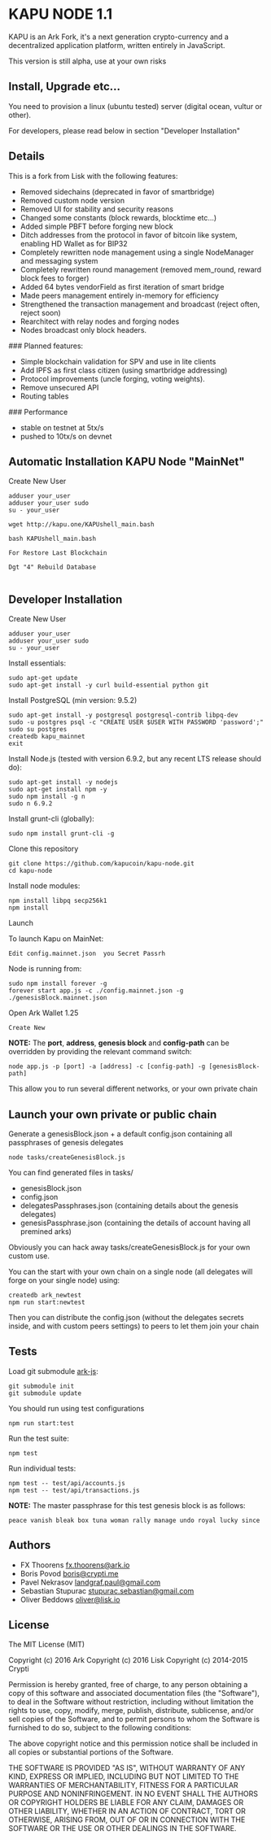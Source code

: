 # KAPU NODE 1.1

KAPU is an Ark Fork, it's a next generation crypto-currency and a decentralized application platform, written entirely in JavaScript.

This version is still alpha, use at your own risks

## Install, Upgrade etc...
You need to provision a linux (ubuntu tested) server (digital ocean, vultur or other).



For developers, please read below in section "Developer Installation"

## Details

This is a fork from Lisk with the following features:
- Removed sidechains (deprecated in favor of smartbridge)
- Removed custom node version
- Removed UI for stability and security reasons
- Changed some constants (block rewards, blocktime etc...)
- Added simple PBFT before forging new block
- Ditch addresses from the protocol in favor of bitcoin like system, enabling HD Wallet as for BIP32
- Completely rewritten node management using a single NodeManager and messaging system
- Completely rewritten round management (removed mem_round, reward block fees to forger)
- Added 64 bytes vendorField as first iteration of smart bridge
- Made peers management entirely in-memory for efficiency
- Strengthened the transaction management and broadcast (reject often, reject soon)
- Rearchitect with relay nodes and forging nodes
- Nodes broadcast only block headers.

### Planned features:
- Simple blockchain validation for SPV and use in lite clients
- Add IPFS as first class citizen (using smartbridge addressing)
- Protocol improvements (uncle forging, voting weights).
- Remove unsecured API
- Routing tables

### Performance
- stable on testnet at 5tx/s
- pushed to 10tx/s on devnet


## Automatic Installation KAPU Node "MainNet"

Create New User 
```
adduser your_user
adduser your_user sudo
su - your_user 
```

```
wget http://kapu.one/KAPUshell_main.bash

bash KAPUshell_main.bash

For Restore Last Blockchain

Dgt "4" Rebuild Database


```


## Developer Installation


Create New User 
```
adduser your_user
adduser your_user sudo
su - your_user 
```
Install essentials:
```
sudo apt-get update
sudo apt-get install -y curl build-essential python git
```
Install PostgreSQL (min version: 9.5.2)
```
sudo apt-get install -y postgresql postgresql-contrib libpq-dev 
sudo -u postgres psql -c "CREATE USER $USER WITH PASSWORD 'password';"
sudo su postgres
createdb kapu_mainnet
exit 
```
Install Node.js (tested with version 6.9.2, but any recent LTS release should do):
```
sudo apt-get install -y nodejs
sudo apt-get install npm -y
sudo npm install -g n
sudo n 6.9.2
 ```


Install grunt-cli (globally):
```
sudo npm install grunt-cli -g
```
Clone this repository
```
git clone https://github.com/kapucoin/kapu-node.git
cd kapu-node
```
Install node modules:
```
npm install libpq secp256k1
npm install
```
Launch

To launch Kapu on MainNet:
```
Edit config.mainnet.json  you Secret Passrh
```
Node is running from:
```
sudo npm install forever -g
forever start app.js -c ./config.mainnet.json -g ./genesisBlock.mainnet.json
```
Open Ark Wallet  1.25 
```
Create New
```


**NOTE:** The **port**, **address**, **genesis block** and **config-path** can be overridden by providing the relevant command switch:
```
node app.js -p [port] -a [address] -c [config-path] -g [genesisBlock-path]
```
This allow you to run several different networks, or your own private chain


## Launch your own private or public chain
Generate a genesisBlock.json + a default config.json containing all passphrases of genesis delegates
```
node tasks/createGenesisBlock.js
```
You can find generated files in tasks/
- genesisBlock.json
- config.json
- delegatesPassphrases.json (containing details about the genesis delegates)
- genesisPassphrase.json (containing the details of account having all premined arks)

Obviously you can hack away tasks/createGenesisBlock.js for your own custom use.

You can the start with your own chain on a single node (all delegates will forge on your single node) using:
```
createdb ark_newtest
npm run start:newtest
```

Then you can distribute the config.json (without the delegates secrets inside, and with custom peers settings) to peers to let them join your chain


## Tests
Load git submodule [ark-js](https://github.com/arkecosystem/ark-js):
```
git submodule init
git submodule update
```

You should run using test configurations

```
npm run start:test
```

Run the test suite:

```
npm test
```

Run individual tests:

```
npm test -- test/api/accounts.js
npm test -- test/api/transactions.js
```

**NOTE:** The master passphrase for this test genesis block is as follows:

```
peace vanish bleak box tuna woman rally manage undo royal lucky since
```


## Authors
- FX Thoorens <fx.thoorens@ark.io>
- Boris Povod <boris@crypti.me>
- Pavel Nekrasov <landgraf.paul@gmail.com>
- Sebastian Stupurac <stupurac.sebastian@gmail.com>
- Oliver Beddows <oliver@lisk.io>

## License

The MIT License (MIT)

Copyright (c) 2016 Ark
Copyright (c) 2016 Lisk
Copyright (c) 2014-2015 Crypti

Permission is hereby granted, free of charge, to any person obtaining a copy of this software and associated documentation files (the "Software"), to deal in the Software without restriction, including without limitation the rights to use, copy, modify, merge, publish, distribute, sublicense, and/or sell copies of the Software, and to permit persons to whom the Software is furnished to do so, subject to the following conditions:  

The above copyright notice and this permission notice shall be included in all copies or substantial portions of the Software.

THE SOFTWARE IS PROVIDED "AS IS", WITHOUT WARRANTY OF ANY KIND, EXPRESS OR IMPLIED, INCLUDING BUT NOT LIMITED TO THE WARRANTIES OF MERCHANTABILITY, FITNESS FOR A PARTICULAR PURPOSE AND NONINFRINGEMENT. IN NO EVENT SHALL THE AUTHORS OR COPYRIGHT HOLDERS BE LIABLE FOR ANY CLAIM, DAMAGES OR OTHER LIABILITY, WHETHER IN AN ACTION OF CONTRACT, TORT OR OTHERWISE, ARISING FROM, OUT OF OR IN CONNECTION WITH THE SOFTWARE OR THE USE OR OTHER DEALINGS IN THE SOFTWARE.
